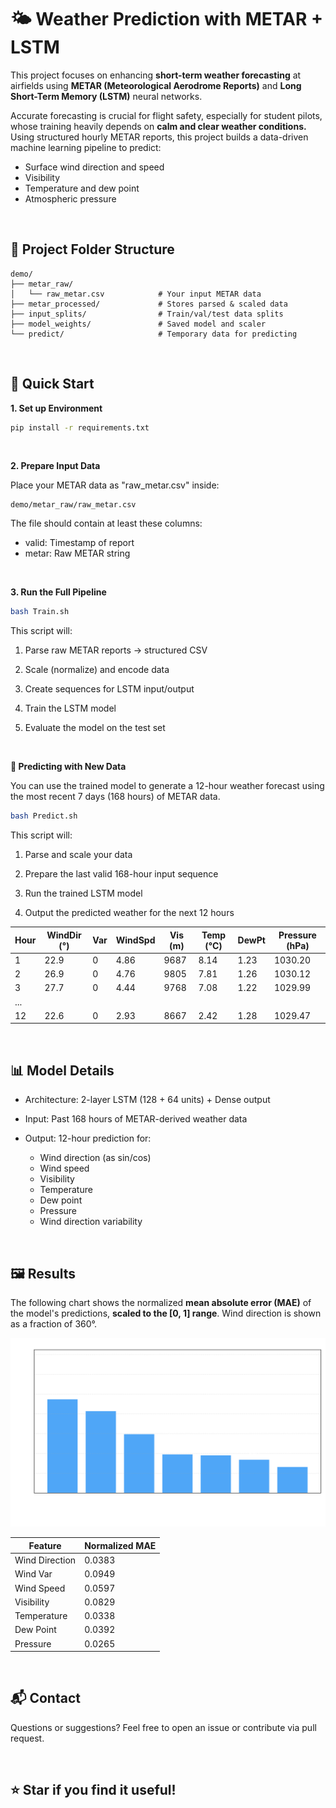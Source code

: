 # 🌤️ Weather Prediction with METAR + LSTM
This project focuses on enhancing **short-term weather forecasting** at airfields using **METAR (Meteorological Aerodrome Reports)** and **Long Short-Term Memory (LSTM)** neural networks.

Accurate forecasting is crucial for flight safety, especially for student pilots, whose training heavily depends on **calm and clear weather conditions.** Using structured hourly METAR reports, this project builds a data-driven machine learning pipeline to predict:

- Surface wind direction and speed
- Visibility
- Temperature and dew point
- Atmospheric pressure

&nbsp;

## 📂 Project Folder Structure


```
demo/
├── metar_raw/
│   └── raw_metar.csv            # Your input METAR data
├── metar_processed/             # Stores parsed & scaled data
├── input_splits/                # Train/val/test data splits
├── model_weights/               # Saved model and scaler
└── predict/                     # Temporary data for predicting
```

&nbsp;

## 🚀 Quick Start

**1. Set up Environment**
```bash 
pip install -r requirements.txt
```

&nbsp;

**2. Prepare Input Data**

Place your METAR data as "raw_metar.csv" inside:
```
demo/metar_raw/raw_metar.csv
```

The file should contain at least these columns:
- valid: Timestamp of report
- metar: Raw METAR string

&nbsp;

**3. Run the Full Pipeline**
```bash 
bash Train.sh
```

This script will:

1. Parse raw METAR reports -> structured CSV

2. Scale (normalize) and encode data

3. Create sequences for LSTM input/output

4. Train the LSTM model

5. Evaluate the model on the test set

&nbsp;

**🔮 Predicting with New Data**

You can use the trained model to generate a 12-hour weather forecast using the most recent 7 days (168 hours) of METAR data.
```bash 
bash Predict.sh
```

This script will:

1. Parse and scale your data

2. Prepare the last valid 168-hour input sequence

3. Run the trained LSTM model

4. Output the predicted weather for the next 12 hours

| Hour | WindDir (°) | Var | WindSpd | Vis (m) | Temp (°C) | DewPt | Pressure (hPa) |
|------|-------------|-----|---------|---------|------------|--------|----------------|
| 1    | 22.9        | 0   | 4.86    | 9687    | 8.14       | 1.23   | 1030.20        |
| 2    | 26.9        | 0   | 4.76    | 9805    | 7.81       | 1.26   | 1030.12        |
| 3    | 27.7        | 0   | 4.44    | 9768    | 7.08       | 1.22   | 1029.99        |
| ...  |             |     |         |         |            |        |                |
| 12   | 22.6        | 0   | 2.93    | 8667    | 2.42       | 1.28   | 1029.47        |

&nbsp;

## 📊 Model Details
- Architecture: 2-layer LSTM (128 + 64 units) + Dense output

- Input: Past 168 hours of METAR-derived weather data

- Output: 12-hour prediction for:
    - Wind direction (as sin/cos)
    - Wind speed
    - Visibility
    - Temperature
    - Dew point
    - Pressure
    - Wind direction variability

&nbsp;

## 🖼️ Results
The following chart shows the normalized **mean absolute error (MAE)** of the model's predictions, **scaled to the [0, 1] range**. Wind direction is shown as a fraction of 360°.

![Normalized MAE Chart](docs/normalized_mae_chart.png)

| Feature        | Normalized MAE |
|----------------|----------------|
| Wind Direction | 0.0383         |
| Wind Var       | 0.0949         |
| Wind Speed     | 0.0597         |
| Visibility     | 0.0829         |
| Temperature    | 0.0338         |
| Dew Point      | 0.0392         |
| Pressure       | 0.0265         |


&nbsp;

## 📬 Contact
Questions or suggestions? Feel free to open an issue or contribute via pull request.

&nbsp;

## ⭐ Star if you find it useful!
